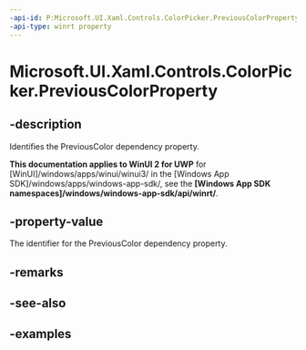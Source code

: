 ```yaml
---
-api-id: P:Microsoft.UI.Xaml.Controls.ColorPicker.PreviousColorProperty
-api-type: winrt property
---
```

<!-- Property syntax.
public DependencyProperty PreviousColorProperty { get; }
-->

# Microsoft.UI.Xaml.Controls.ColorPicker.PreviousColorProperty


## -description

Identifies the PreviousColor dependency property.


**This documentation applies to WinUI 2 for UWP** for [WinUI]/windows/apps/winui/winui3/ in the [Windows App SDK]/windows/apps/windows-app-sdk/, see the **[Windows App SDK namespaces]/windows/windows-app-sdk/api/winrt/**.

## -property-value

The identifier for the PreviousColor dependency property.


## -remarks


## -see-also


## -examples


